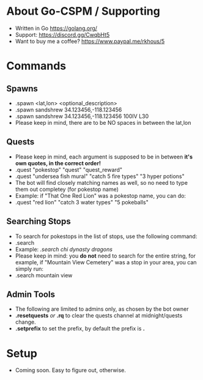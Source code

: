 # About Go-CSPM / Supporting
- Written in Go https://golang.org/
- Support: https://discord.gg/CwqbHt5
- Want to buy me a coffee? https://www.paypal.me/rkhous/5

# Commands
## Spawns
- .spawn <pokemon> <lat,lon> <optional_description>
- .spawn sandshrew 34.123456,-118.123456
- .spawn sandshrew 34.123456,-118.123456 100IV L30
- Please keep in mind, there are to be NO spaces in between the lat,lon
## Quests
- Please keep in mind, each argument is supposed to be in between **it's own quotes, in the correct order!**
- .quest "pokestop" "quest" "quest_reward"
- .quest "undersea fish mural" "catch 5 fire types" "3 hyper potions"
- The bot will find closely matching names as well, so no need to type them out completey (for pokestop name)
- Example: if "That One Red Lion" was a pokestop name, you can do:
- .quest "red lion" "catch 3 water types" "5 pokeballs"
## Searching Stops
- To search for pokestops in the list of stops, use the following command:
- .search <pokestop>
- Example: _.search chi dynasty dragons_
- Please keep in mind: you **do not** need to search for the entire string, for example, if "Mountain View Cemetery" was a stop in your area, you can simply run:
- .search mountain view
## Admin Tools
- The following are limited to admins only, as chosen by the bot owner
- **.resetquests** _or_ **.rq** to clear the quests channel at midnight/quests change.
- **.setprefix** to set the prefix, by default the prefix is **.**

# Setup
- Coming soon. Easy to figure out, otherwise. 
